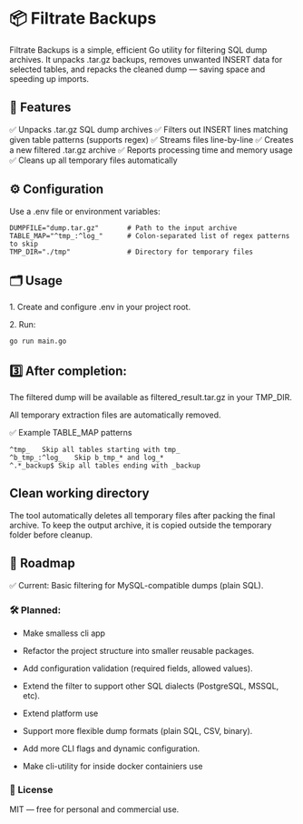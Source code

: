 # 📦 Filtrate Backups
Filtrate Backups is a simple, efficient Go utility for filtering SQL dump archives.
It unpacks .tar.gz backups, removes unwanted INSERT data for selected tables, and repacks the cleaned dump — saving space and speeding up imports.

## 🚀 Features
✅ Unpacks .tar.gz SQL dump archives
✅ Filters out INSERT lines matching given table patterns (supports regex)
✅ Streams files line-by-line
✅ Creates a new filtered .tar.gz archive
✅ Reports processing time and memory usage
✅ Cleans up all temporary files automatically

## ⚙️ Configuration
Use a .env file or environment variables:

```env
DUMPFILE="dump.tar.gz"       # Path to the input archive
TABLE_MAP="^tmp_:^log_"      # Colon-separated list of regex patterns to skip
TMP_DIR="./tmp"              # Directory for temporary files
```
## 🗂️ Usage
1️. Create and configure .env in your project root.

2️. Run:

```bash
go run main.go
```
## 3️⃣ After completion:

The filtered dump will be available as filtered_result.tar.gz in your TMP_DIR.

All temporary extraction files are automatically removed.

✅ Example TABLE_MAP patterns
```Pattern	Description
^tmp_	Skip all tables starting with tmp_
^b_tmp_:^log_	Skip b_tmp_* and log_*
^.*_backup$	Skip all tables ending with _backup
```
## Clean working directory
The tool automatically deletes all temporary files after packing the final archive.
To keep the output archive, it is copied outside the temporary folder before cleanup.

## 🔭 Roadmap
✅ Current: Basic filtering for MySQL-compatible dumps (plain SQL).

### 🛠️ Planned:

- Make smalless cli app

- Refactor the project structure into smaller reusable packages.

- Add configuration validation (required fields, allowed values).

- Extend the filter to support other SQL dialects (PostgreSQL, MSSQL, etc).

- Extend platform use

- Support more flexible dump formats (plain SQL, CSV, binary).

- Add more CLI flags and dynamic configuration.

- Make cli-utility for inside docker containiers use 

### 📜 License
MIT — free for personal and commercial use.
